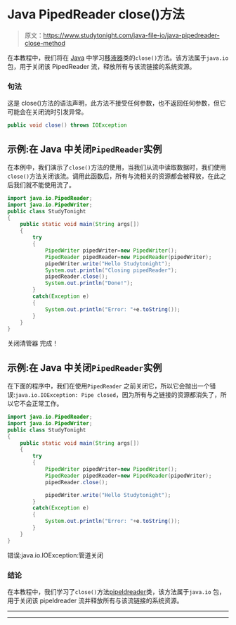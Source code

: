 # Java PipedReader close()方法

> 原文：<https://www.studytonight.com/java-file-io/java-pipedreader-close-method>

在本教程中，我们将在 [Java](https://www.studytonight.com/java/) 中学习[移液器](https://www.studytonight.com/java-file-io/java-pipedreader)类的`close()`方法。该方法属于`java.io` 包，用于关闭该 PipedReader 流，释放所有与该流链接的系统资源。

### 句法

这是 close()方法的语法声明，此方法不接受任何参数，也不返回任何参数，但它可能会在关闭流时引发异常。

```java
public void close() throws IOException 
```

## 示例:在 Java 中关闭`PipedReader`实例

在本例中，我们演示了`close()`方法的使用，当我们从流中读取数据时，我们使用`close()`方法关闭该流。调用此函数后，所有与流相关的资源都会被释放，在此之后我们就不能使用流了。

```java
import java.io.PipedReader;
import java.io.PipedWriter;
public class StudyTonight 
{
	public static void main(String args[])
	{
		try
		{
			PipedWriter pipedWriter=new PipedWriter();  
			PipedReader pipedReader=new PipedReader(pipedWriter);  
			pipedWriter.write("Hello Studytonight");  
			System.out.println("Closing pipedReader");  
			pipedReader.close();  
			System.out.println("Done!");
		}
		catch(Exception e)
		{
			System.out.println("Error: "+e.toString());
		}
	}
}
```

关闭清管器
完成！

## 示例:在 Java 中关闭`PipedReader`实例

在下面的程序中，我们在使用`PipedReader` 之前关闭它，所以它会抛出一个错误:`java.io.IOException: Pipe closed`，因为所有与之链接的资源都消失了，所以它不会正常工作。

```java
import java.io.PipedReader;
import java.io.PipedWriter;
public class StudyTonight 
{
	public static void main(String args[])
	{
		try
		{
			PipedWriter pipedWriter=new PipedWriter();  
			PipedReader pipedReader=new PipedReader(pipedWriter);  
			pipedReader.close();  

			pipedWriter.write("Hello Studytonight");  
		}
		catch(Exception e)
		{
			System.out.println("Error: "+e.toString());
		}
	}
}
```

错误:java.io.IOException:管道关闭

### 结论

在本教程中，我们学习了`close()`方法[pipeldreader](https://www.studytonight.com/java-file-io/java-pipedreader)类，该方法属于`java.io` 包，用于关闭该 pipeldreader 流并释放所有与该流链接的系统资源。

* * *

* * *